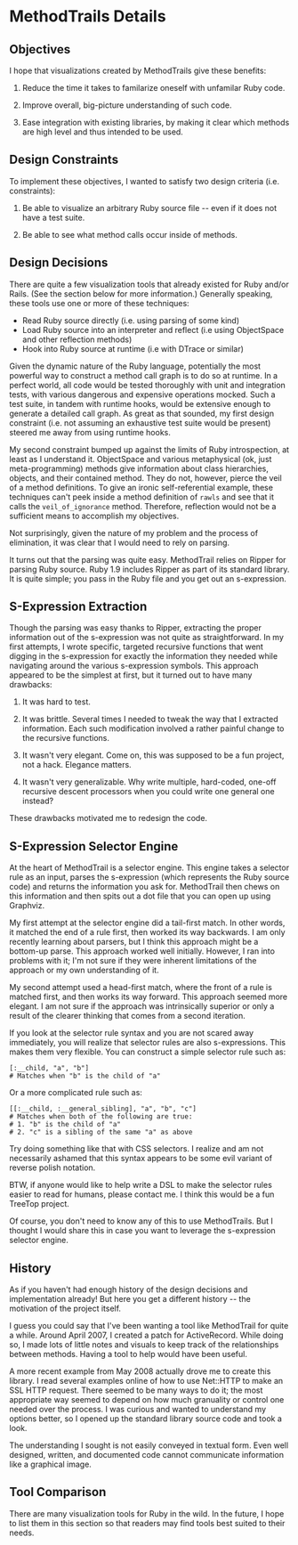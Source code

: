 MethodTrails Details
====================

## Objectives ##

I hope that visualizations created by MethodTrails give these benefits:

1. Reduce the time it takes to familarize oneself with unfamilar Ruby code.

2. Improve overall, big-picture understanding of such code.

3. Ease integration with existing libraries, by making it clear which methods
are high level and thus intended to be used.

## Design Constraints ##

To implement these objectives, I wanted to satisfy two design criteria (i.e.
constraints):

1. Be able to visualize an arbitrary Ruby source file -- even if it does not
have a test suite.

2. Be able to see what method calls occur inside of methods.

## Design Decisions ##

There are quite a few visualization tools that already existed for Ruby and/or
Rails. (See the section below for more information.) Generally speaking, these
tools use one or more of these techniques:

* Read Ruby source directly (i.e. using parsing of some kind)
* Load Ruby source into an interpreter and reflect (i.e using ObjectSpace and
  other reflection methods)
* Hook into Ruby source at runtime (i.e with DTrace or similar)

Given the dynamic nature of the Ruby language, potentially the most powerful
way to construct a method call graph is to do so at runtime. In a perfect
world, all code would be tested thoroughly with unit and integration tests,
with various dangerous and expensive operations mocked. Such a test suite, in
tandem with runtime hooks, would be extensive enough to generate a detailed
call graph. As great as that sounded, my first design constraint (i.e. not
assuming an exhaustive test suite would be present) steered me away from using
runtime hooks.

My second constraint bumped up against the limits of Ruby introspection, at
least as I understand it. ObjectSpace and various metaphysical (ok, just
meta-programming) methods give information about class hierarchies, objects,
and their contained method. They do not, however, pierce the veil of a method
definitions. To give an ironic self-referential example, these techniques
can't peek inside a method definition of `rawls` and see that it calls the
`veil_of_ignorance` method. Therefore, reflection would not be a sufficient
means to accomplish my objectives.

Not surprisingly, given the nature of my problem and the process of
elimination, it was clear that I would need to rely on parsing.

It turns out that the parsing was quite easy. MethodTrail relies on Ripper for
parsing Ruby source. Ruby 1.9 includes Ripper as part of its standard library.
It is quite simple; you pass in the Ruby file and you get out an s-expression.

## S-Expression Extraction ##

Though the parsing was easy thanks to Ripper, extracting the proper
information out of the s-expression was not quite as straightforward. In my
first attempts, I wrote specific, targeted recursive functions that went
digging in the s-expression for exactly the information they needed while
navigating around the various s-expression symbols. This approach appeared to
be the simplest at first, but it turned out to have many drawbacks:

1. It was hard to test.

2. It was brittle. Several times I needed to tweak the way that I extracted
information. Each such modification involved a rather painful change to the
recursive functions.

3. It wasn't very elegant. Come on, this was supposed to be a fun project, not
a hack. Elegance matters.

4. It wasn't very generalizable. Why write multiple, hard-coded, one-off
recursive descent processors when you could write one general one instead?

These drawbacks motivated me to redesign the code.

## S-Expression Selector Engine ##

At the heart of MethodTrail is a selector engine. This engine takes a selector
rule as an input, parses the s-expression (which represents the Ruby source
code) and returns the information you ask for. MethodTrail then chews on this
information and then spits out a dot file that you can open up using Graphviz.

My first attempt at the selector engine did a tail-first match. In other
words, it matched the end of a rule first, then worked its way backwards. I am
only recently learning about parsers, but I think this approach might be a
bottom-up parse. This approach worked well initially. However, I ran into
problems with it; I'm not sure if they were inherent limitations of the
approach or my own understanding of it.

My second attempt used a head-first match, where the front of a rule is
matched first, and then works its way forward. This approach seemed more
elegant. I am not sure if the approach was intrinsically superior or only a
result of the clearer thinking that comes from a second iteration.

If you look at the selector rule syntax and you are not scared away
immediately, you will realize that selector rules are also s-expressions. This
makes them very flexible. You can construct a simple selector rule such as:

    [:__child, "a", "b"]
    # Matches when "b" is the child of "a"
    
Or a more complicated rule such as:

    [[:__child, :__general_sibling], "a", "b", "c"]
    # Matches when both of the following are true:
    # 1. "b" is the child of "a"
    # 2. "c" is a sibling of the same "a" as above

Try doing something like that with CSS selectors. I realize and am not
necessarily ashamed that this syntax appears to be some evil variant of
reverse polish notation.

BTW, if anyone would like to help write a DSL to make the selector rules
easier to read for humans, please contact me. I think this would be a fun
TreeTop project.

Of course, you don't need to know any of this to use MethodTrails. But I
thought I would share this in case you want to leverage the s-expression
selector engine.

## History ##

As if you haven't had enough history of the design decisions and
implementation already! But here you get a different history -- the motivation
of the project itself.

I guess you could say that I've been wanting a tool like MethodTrail for quite
a while. Around April 2007, I created a patch for ActiveRecord. While doing
so, I made lots of little notes and visuals to keep track of the relationships
between methods. Having a tool to help would have been useful.

A more recent example from May 2008 actually drove me to create this library.
I read several examples online of how to use Net::HTTP to make an SSL HTTP
request. There seemed to be many ways to do it; the most appropriate way
seemed to depend on how much granuality or control one needed over the
process. I was curious and wanted to understand my options better, so I opened
up the standard library source code and took a look.

The understanding I sought is not easily conveyed in textual form. Even well
designed, written, and documented code cannot communicate information like a
graphical image.

## Tool Comparison ##

There are many visualization tools for Ruby in the wild. In the future, I hope
to list them in this section so that readers may find tools best suited to
their needs.
